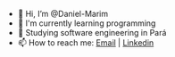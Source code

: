 - 👋 Hi, I’m @Daniel-Marim
- 🌱 I'm currently learning programming
- 🌱 Studying software engineering in Pará
- 📫 How to reach me: [Email](mailto:daniel.amadormarim@gmail.com) | [Linkedin](https://www.linkedin.com/in/daniel-marim-dev)

